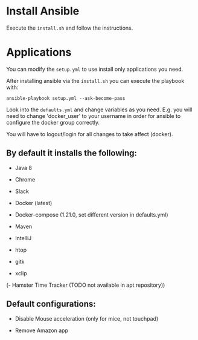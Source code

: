 # Install Ansible
Execute the `install.sh` and follow the instructions.

# Applications
You can modify the `setup.yml` to use install only applications you need.

After installing ansible via the `install.sh` you can execute the playbook with:

`ansible-playbook setup.yml --ask-become-pass`

Look into the `defaults.yml` and change variables as you need. E.g. you will need to change 'docker_user' to your username in order for ansible to configure the docker group correctly.

You will have to logout/login for all changes to take affect (docker).

## By default it installs the following:

- Java 8

- Chrome

- Slack

- Docker (latest)

- Docker-compose (1.21.0, set different version in defaults.yml)

- Maven

- IntelliJ

- htop

- gitk

- xclip

(- Hamster Time Tracker (TODO not available in apt repository))

## Default configurations:

- Disable Mouse acceleration (only for mice, not touchpad)

- Remove Amazon app
